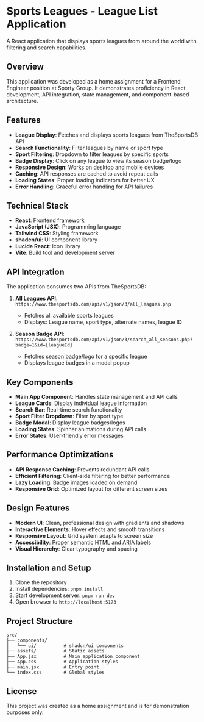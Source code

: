 # Sports Leagues - League List Application

A React application that displays sports leagues from around the world with filtering and search capabilities.

## Overview

This application was developed as a home assignment for a Frontend Engineer position at Sporty Group. It demonstrates proficiency in React development, API integration, state management, and component-based architecture.

## Features

- **League Display**: Fetches and displays sports leagues from TheSportsDB API
- **Search Functionality**: Filter leagues by name or sport type
- **Sport Filtering**: Dropdown to filter leagues by specific sports
- **Badge Display**: Click on any league to view its season badge/logo
- **Responsive Design**: Works on desktop and mobile devices
- **Caching**: API responses are cached to avoid repeat calls
- **Loading States**: Proper loading indicators for better UX
- **Error Handling**: Graceful error handling for API failures

## Technical Stack

- **React**: Frontend framework
- **JavaScript (JSX)**: Programming language
- **Tailwind CSS**: Styling framework
- **shadcn/ui**: UI component library
- **Lucide React**: Icon library
- **Vite**: Build tool and development server

## API Integration

The application consumes two APIs from TheSportsDB:

1. **All Leagues API**: `https://www.thesportsdb.com/api/v1/json/3/all_leagues.php`
   - Fetches all available sports leagues
   - Displays: League name, sport type, alternate names, league ID

2. **Season Badge API**: `https://www.thesportsdb.com/api/v1/json/3/search_all_seasons.php?badge=1&id={leagueId}`
   - Fetches season badge/logo for a specific league
   - Displays league badges in a modal popup

## Key Components

- **Main App Component**: Handles state management and API calls
- **League Cards**: Display individual league information
- **Search Bar**: Real-time search functionality
- **Sport Filter Dropdown**: Filter by sport type
- **Badge Modal**: Display league badges/logos
- **Loading States**: Spinner animations during API calls
- **Error States**: User-friendly error messages

## Performance Optimizations

- **API Response Caching**: Prevents redundant API calls
- **Efficient Filtering**: Client-side filtering for better performance
- **Lazy Loading**: Badge images loaded on demand
- **Responsive Grid**: Optimized layout for different screen sizes

## Design Features

- **Modern UI**: Clean, professional design with gradients and shadows
- **Interactive Elements**: Hover effects and smooth transitions
- **Responsive Layout**: Grid system adapts to screen size
- **Accessibility**: Proper semantic HTML and ARIA labels
- **Visual Hierarchy**: Clear typography and spacing

## Installation and Setup

1. Clone the repository
2. Install dependencies: `pnpm install`
3. Start development server: `pnpm run dev`
4. Open browser to `http://localhost:5173`

## Project Structure

```
src/
├── components/
│   └── ui/          # shadcn/ui components
├── assets/          # Static assets
├── App.jsx          # Main application component
├── App.css          # Application styles
├── main.jsx         # Entry point
└── index.css        # Global styles
```

## License

This project was created as a home assignment and is for demonstration purposes only.
